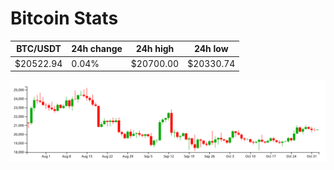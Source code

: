 # Bitcoin Stats

BTC/USDT|24h change|24h high|24h low|
|---|---|---|---|
|$20522.94|0.04%|$20700.00|$20330.74|

<img src="./chart.svg">
